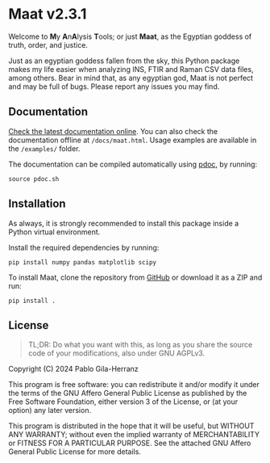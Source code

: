 # Maat v2.3.1

Welcome to **M**y **A**n**A**lysis **T**ools; or just **Maat**, as the Egyptian goddess of truth, order, and justice.  

Just as an egyptian goddess fallen from the sky, this Python package makes my life easier when analyzing INS, FTIR and Raman CSV data files, among others.
Bear in mind that, as any egyptian god, Maat is not perfect and may be full of bugs. Please report any issues you may find.  


## Documentation

[Check the latest documentation online](https://pablogila.github.io/Maat/).
You can also check the documentation offline at `/docs/maat.html`.
Usage examples are available in the `/examples/` folder.  

The documentation can be compiled automatically using [pdoc](https://pdoc.dev/), by running:
```shell
source pdoc.sh
```


## Installation

As always, it is strongly recommended to install this package inside a Python virtual environment.  

Install the required dependencies by running:  
```shell
pip install numpy pandas matplotlib scipy
```

To install Maat, clone the repository from [GitHub](https://github.com/pablogila/Maat/) or download it as a ZIP and run:  
```shell
pip install .
```


## License

> TL;DR: Do what you want with this, as long as you share the source code of your modifications, also under GNU AGPLv3.  

Copyright (C) 2024  Pablo Gila-Herranz

This program is free software: you can redistribute it and/or modify
it under the terms of the GNU Affero General Public License as published
by the Free Software Foundation, either version 3 of the License, or
(at your option) any later version.

This program is distributed in the hope that it will be useful,
but WITHOUT ANY WARRANTY; without even the implied warranty of
MERCHANTABILITY or FITNESS FOR A PARTICULAR PURPOSE.
See the attached GNU Affero General Public License for more details.
